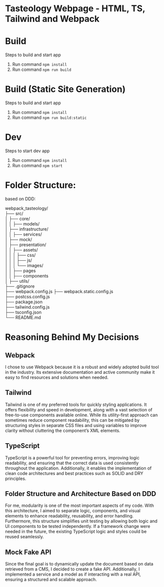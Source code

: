 # Tasteology Webpage - HTML, TS, Tailwind and Webpack 

# Build
Steps to build and start app

1. Run command ``` npm install ```
2. Run command ``` npm run build ```

# Build (Static Site Generation)
Steps to build and start app

1. Run command ``` npm install ```
2. Run command ``` npm run build:static ```

# Dev
Steps to start dev app

1. Run command ``` npm install ```
2. Run command ``` npm start ```

# Folder Structure:

based on DDD:

webpack_tasteology/    
├── src/    
│   ├── core/   
│   │   ├── models/                          
│   ├── infrastructure/      
│   │   ├── services/     
│   ├── mock/            
│   ├── presentation/       
│   │   ├── assets/       
│   │   │   ├── css/      
│   │   │   ├── js/      
│   │   │   └── images/      
│   │   ├── pages     
│   │   ├── components          
│   ├── utils/      
├── .gitignore      
├── webpack.config.js
├── webpack.static.config.js                 
├── postcss.config.js      
├── package.json        
├── tailwind.config.js       
├── tsconfig.json      
└── README.md   

# Reasoning Behind My Decisions

## Webpack  
I chose to use Webpack because it is a robust and widely adopted build tool in the industry. Its extensive documentation and active community make it easy to find resources and solutions when needed.  

## Tailwind  
Tailwind is one of my preferred tools for quickly styling applications. It offers flexibility and speed in development, along with a vast selection of free-to-use components available online. While its utility-first approach can sometimes reduce component readability, this can be mitigated by structuring styles in separate CSS files and using variables to improve clarity without cluttering the component’s XML elements.  

## TypeScript  
TypeScript is a powerful tool for preventing errors, improving logic readability, and ensuring that the correct data is used consistently throughout the application. Additionally, it enables the implementation of clean code architectures and best practices such as SOLID and DRY principles.  

## Folder Structure and Architecture Based on DDD  
For me, modularity is one of the most important aspects of my code. With this architecture, I aimed to separate logic, components, and visual elements to enhance readability, reusability, and error handling. Furthermore, this structure simplifies unit testing by allowing both logic and UI components to be tested independently. If a framework change were needed in the future, the existing TypeScript logic and styles could be reused seamlessly.  

## Mock Fake API  
Since the final goal is to dynamically update the document based on data retrieved from a CMS, I decided to create a fake API. Additionally, I implemented a service and a model as if interacting with a real API, ensuring a structured and scalable approach.  
